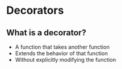# Decorators

## What is a decorator?
- A function that takes another function
- Extends the behavior of that function
- Without explicitly modifying the function
